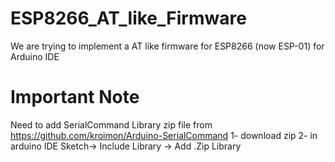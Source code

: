 # ESP8266_AT_like_Firmware
We are trying to implement a AT like firmware for ESP8266 (now ESP-01) for Arduino IDE

# Important Note
Need to add SerialCommand Library zip file from https://github.com/kroimon/Arduino-SerialCommand
1- download zip
2- in arduino IDE Sketch-> Include Library -> Add .Zip Library
